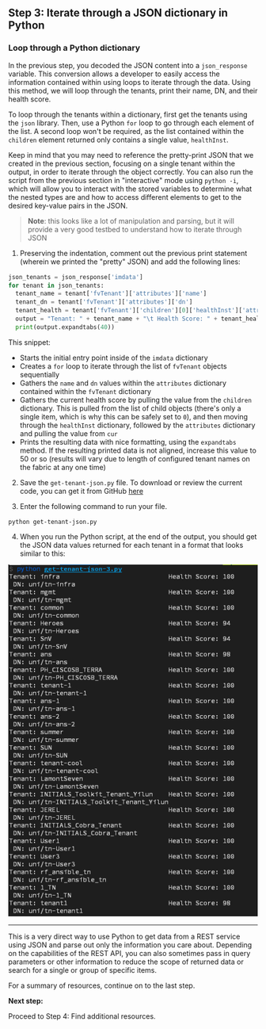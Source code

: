 ## Step 3: Iterate through a JSON dictionary in Python

### Loop through a Python dictionary

In the previous step, you decoded the JSON content into a `json_response` variable.  This conversion allows a developer to easily access the information contained within using loops to iterate through the data.  Using this method, we will loop through the tenants, print their name, DN, and their health score.

To loop through the tenants within a dictionary, first get the tenants using the `json` library. Then, use a Python `for` loop to go through each element of the list.  A second loop won't be required, as the list contained within the `children` element returned only contains a single value, `healthInst`.

Keep in mind that you may need to reference the pretty-print JSON that we created in the previous section, focusing on a single tenant within the output, in order to iterate through the object correctly.  You can also run the script from the previous section in "interactive" mode using `python -i`, which will allow you to interact with the stored variables to determine what the nested types are and how to access different elements to get to the desired key-value pairs in the JSON.

> **Note**: this looks like a lot of manipulation and parsing, but it will provide a very good testbed to understand how to iterate through JSON

1. Preserving the indentation, comment out the previous print statement (wherein we printed the "pretty" JSON) and add the following lines:

  ```python
json_tenants = json_response['imdata']
for tenant in json_tenants:
    tenant_name = tenant['fvTenant']['attributes']['name']
    tenant_dn = tenant['fvTenant']['attributes']['dn']
    tenant_health = tenant['fvTenant']['children'][0]['healthInst']['attributes']['cur']
    output = "Tenant: " + tenant_name + "\t Health Score: " + tenant_health + "\n DN: " + tenant_dn
    print(output.expandtabs(40))
  ```

  This snippet:

  - Starts the initial entry point inside of the `imdata` dictionary
  - Creates a `for` loop to iterate through the list of `fvTenant` objects sequentially
  - Gathers the `name` and `dn` values within the `attributes` dictionary contained within the `fvTenant` dictionary
  - Gathers the current health score by pulling the value from the `children` dictionary.  This is pulled from the list of child objects (there's only a single item, which is why this can be safely set to `0`), and then moving through the `healthInst` dictionary, followed by the `attributes` dictionary and pulling the value from `cur`
  - Prints the resulting data with nice formatting, using the `expandtabs` method.  If the resulting printed data is not aligned, increase this value to 50 or so (results will vary due to length of configured tenant names on the fabric at any one time)

2. Save the `get-tenant-json.py` file.  To download or review the current code, you can get it from GitHub [here](https://github.com/CiscoDevNet/coding-skills-sample-code/blob/master/coding202-parsing-json/get-tenant-json-3.py)

3. Enter the following command to run your file.

  ```
  python get-tenant-json.py
  ```

4. When you run the Python script, at the end of the output, you should get the JSON data values returned for each tenant in a format that looks similar to this:

![](assets/images/json-output-parse-001-new.png)

--------------------------------------------------------------------------------

This is a very direct way to use Python to get data from a REST service using JSON and parse out only the information you care about. Depending on the capabilities of the REST API, you can also sometimes pass in query parameters or other information to reduce the scope of returned data or search for a single or group of specific items.

For a summary of resources, continue on to the last step.

**Next step:**

Proceed to Step 4: Find additional resources.
